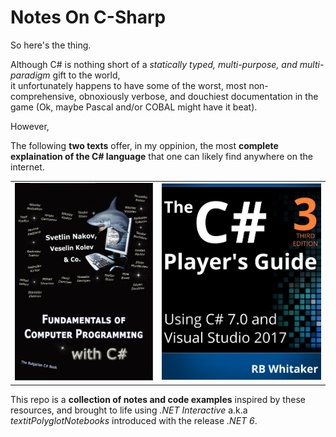# Notes On C-Sharp   
   
So here's the thing.   

Although C# is nothing short of a $\textit{statically typed, multi-purpose, and  multi-paradigm}$ gift to the world,    
it unfortunately happens to have some of the worst, most non-comprehensive, obnoxiously verbose, and douchiest documentation in the game (Ok, maybe Pascal and/or COBAL might have it beat).
   
However,

The following **two texts** offer, in my oppinion, the most **complete explaination of the C# language** that one can likely find anywhere on the internet.

<table>
    <tbody>
        <tr>
            <td><img src="_img/BulgarianCSharpBook.jpg"></img></td>
            <td><img src="_img/CSharpPlayersGuide.jpg" style=""></img></td>
        </tr>
    </tbody>
</table>

This repo is a **collection of notes and code examples** inspired by these resources, and brought to life using $\textit{.NET Interactive}$ a.k.a $textit{Polyglot Notebooks}$ introduced with the release $\textit{.NET 6}$.  
